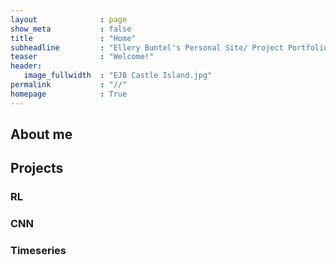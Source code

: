 ```yaml
---
layout              : page
show_meta           : false
title               : "Home"
subheadline         : "Ellery Buntel's Personal Site/ Project Portfolio"
teaser              : "Welcome!"
header:
   image_fullwidth  : "EJB Castle Island.jpg"
permalink           : "//"
homepage            : True
---
```


## About me


## Projects

### RL

### CNN

### Timeseries

